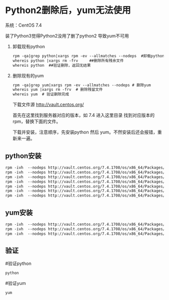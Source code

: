# Python2删除后，yum无法使用

系统：CentOS  7.4

装了Python3觉得Python2没用了删了python2 导致yum不可用

1. 卸载现有python
   ```markdown
   rpm -qa|grep python|xargs rpm -ev --allmatches --nodeps  #卸载python
   whereis python |xargs rm -frv     ##删除所有残余文件
   whereis python  ##验证删除，返回无结果
   ```

2. 删除现有的yum
   ```markdown
   rpm -qa|grep yum|xargs rpm -ev --allmatches --nodeps # 删除yum
   whereis yum |xargs rm -frv  # 删除残留文件
   whereis yum  # 验证删除完成
   ```
   下载文件源  http://vault.centos.org/

   首先在这里找到服务器对应的版本，如 7.4 进入这里目录 找到对应版本的rpm，替换下面的文件。

   下载并安装，注意顺序，先安装python 然后 yum。不然安装后还会报错，重新来一遍。

## python安装

```markdown
rpm -ivh  --nodeps http://vault.centos.org/7.4.1708/os/x86_64/Packages/python-2.7.5-58.el7.x86_64.rpm
rpm -ivh  --nodeps http://vault.centos.org/7.4.1708/os/x86_64/Packages/python-devel-2.7.5-58.el7.x86_64.rpm
rpm -ivh  --nodeps http://vault.centos.org/7.4.1708/os/x86_64/Packages/python-iniparse-0.4-9.el7.noarch.rpm
rpm -ivh  --nodeps http://vault.centos.org/7.4.1708/os/x86_64/Packages/python-libs-2.7.5-58.el7.x86_64.rpm
rpm -ivh  --nodeps http://vault.centos.org/7.4.1708/os/x86_64/Packages/python-pycurl-7.19.0-19.el7.x86_64.rpm
rpm -ivh  --nodeps http://vault.centos.org/7.4.1708/os/x86_64/Packages/python-urlgrabber-3.10-8.el7.noarch.rpm
rpm -ivh  --nodeps http://vault.centos.org/7.4.1708/os/x86_64/Packages/rpm-python-4.11.3-25.el7.x86_64.rpm
```
 
## yum安装
```markdown
rpm -ivh  --nodeps http://vault.centos.org/7.4.1708/os/x86_64/Packages/yum-3.4.3-154.el7.centos.noarch.rpm 
rpm -ivh  --nodeps http://vault.centos.org/7.4.1708/os/x86_64/Packages/yum-metadata-parser-1.1.4-10.el7.x86_64.rpm 
rpm -ivh  --nodeps http://vault.centos.org/7.4.1708/os/x86_64/Packages/yum-plugin-fastestmirror-1.1.31-42.el7.noarch.rpm
```

## 验证 

#验证python
```markdown
python
```


#验证yum
```markdown
yum
```


